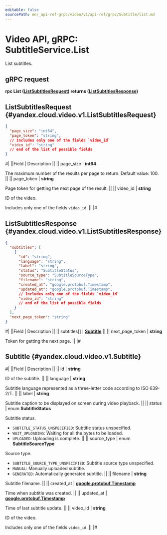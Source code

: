 ```yaml
---
editable: false
sourcePath: en/_api-ref-grpc/video/v1/api-ref/grpc/Subtitle/list.md
---
```


# Video API, gRPC: SubtitleService.List

List subtitles.

## gRPC request

**rpc List ([ListSubtitlesRequest](#yandex.cloud.video.v1.ListSubtitlesRequest)) returns ([ListSubtitlesResponse](#yandex.cloud.video.v1.ListSubtitlesResponse))**

## ListSubtitlesRequest {#yandex.cloud.video.v1.ListSubtitlesRequest}

```json
{
  "page_size": "int64",
  "page_token": "string",
  // Includes only one of the fields `video_id`
  "video_id": "string"
  // end of the list of possible fields
}
```

#|
||Field | Description ||
|| page_size | **int64**

The maximum number of the results per page to return.
Default value: 100. ||
|| page_token | **string**

Page token for getting the next page of the result. ||
|| video_id | **string**

ID of the video.

Includes only one of the fields `video_id`. ||
|#

## ListSubtitlesResponse {#yandex.cloud.video.v1.ListSubtitlesResponse}

```json
{
  "subtitles": [
    {
      "id": "string",
      "language": "string",
      "label": "string",
      "status": "SubtitleStatus",
      "source_type": "SubtitleSourceType",
      "filename": "string",
      "created_at": "google.protobuf.Timestamp",
      "updated_at": "google.protobuf.Timestamp",
      // Includes only one of the fields `video_id`
      "video_id": "string"
      // end of the list of possible fields
    }
  ],
  "next_page_token": "string"
}
```

#|
||Field | Description ||
|| subtitles[] | **[Subtitle](#yandex.cloud.video.v1.Subtitle)** ||
|| next_page_token | **string**

Token for getting the next page. ||
|#

## Subtitle {#yandex.cloud.video.v1.Subtitle}

#|
||Field | Description ||
|| id | **string**

ID of the subtitle. ||
|| language | **string**

Subtitle language represented as a three-letter code according to ISO 639-2/T. ||
|| label | **string**

Subtitle caption to be displayed on screen during video playback. ||
|| status | enum **SubtitleStatus**

Subtitle status.

- `SUBTITLE_STATUS_UNSPECIFIED`: Subtitle status unspecified.
- `WAIT_UPLOADING`: Waiting for all the bytes to be loaded.
- `UPLOADED`: Uploading is complete. ||
|| source_type | enum **SubtitleSourceType**

Source type.

- `SUBTITLE_SOURCE_TYPE_UNSPECIFIED`: Subtitle source type unspecified.
- `MANUAL`: Manually uploaded subtitle.
- `GENERATED`: Automatically generated subtitle. ||
|| filename | **string**

Subtitle filename. ||
|| created_at | **[google.protobuf.Timestamp](https://developers.google.com/protocol-buffers/docs/reference/google.protobuf#timestamp)**

Time when subtitle was created. ||
|| updated_at | **[google.protobuf.Timestamp](https://developers.google.com/protocol-buffers/docs/reference/google.protobuf#timestamp)**

Time of last subtitle update. ||
|| video_id | **string**

ID of the video.

Includes only one of the fields `video_id`. ||
|#